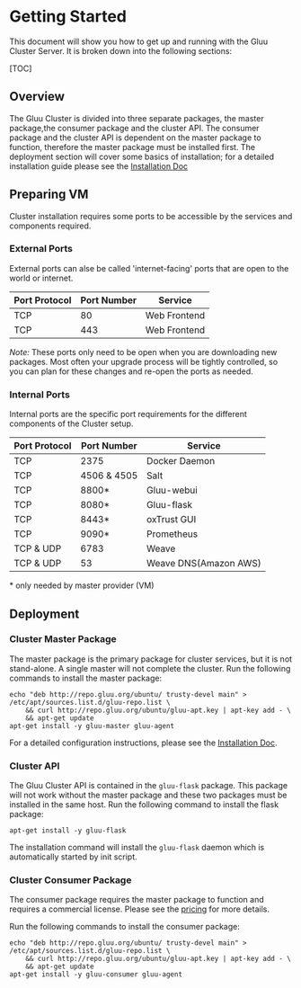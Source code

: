 # Getting Started

This document will show you how to get up and running with the Gluu Cluster Server. It is broken down into the following sections:

[TOC]

## Overview

The Gluu Cluster is divided into three separate packages, the master package,the consumer package and the cluster API.
The consumer package and the cluster API is dependent on the master package to function, therefore the master package must be installed first.
The deployment section will cover some basics of installation; for a detailed installation guide please see the [Installation Doc](../installation/)

## Preparing VM
Cluster installation requires some ports to be accessible by the services and components required.

### External Ports
External ports can alse be called 'internet-facing' ports that are open to the world or internet.


|	Port Protocol	|	Port Number	|	Service		|
|-----------------------|-----------------------|-----------------------|
|	TCP		|	80		|	Web Frontend	|
|	TCP		|	443		|	Web Frontend	|


*Note:* These ports only need to be open when you are downloading new packages. Most often your upgrade process will be tightly controlled, so you can plan for these changes and re-open the ports as needed.

### Internal Ports
Internal ports are the specific port requirements for the different components of the Cluster setup.


|	Port Protocol	|	Port Number	|	Service		|
|-----------------------|-----------------------|-----------------------|
|	TCP		|	2375		|	Docker Daemon	|
|	TCP		|	4506 & 4505	|	Salt		|
|	TCP		|	8800\*		|	Gluu-webui	|
|	TCP		|	8080\*		|	Gluu-flask	|
|	TCP		|	8443\*		|	oxTrust GUI	|
|	TCP		|	9090\*		|	Prometheus	|
|	TCP & UDP	|	6783		|	Weave		|
|	TCP & UDP	|	53		|	Weave DNS(Amazon AWS)	|

\* only needed by master provider (VM)


## Deployment

### Cluster Master Package

The master package is the primary package for cluster services, but it is not stand-alone. A single master will not complete the cluster.
Run the following commands to install the master package:

```
echo "deb http://repo.gluu.org/ubuntu/ trusty-devel main" > /etc/apt/sources.list.d/gluu-repo.list \
    && curl http://repo.gluu.org/ubuntu/gluu-apt.key | apt-key add - \
    && apt-get update
apt-get install -y gluu-master gluu-agent
```

For a detailed configuration instructions, please see the [Installation Doc](../installation/).
### Cluster API

The Gluu Cluster API is contained in the `gluu-flask` package. This package will not work without the master package and these two packages must be installed in the same host.
Run the following command to install the flask package:

    apt-get install -y gluu-flask

The installation command will install the `gluu-flask` daemon which is automatically started by init script.

### Cluster Consumer Package

The consumer package requires the master package to function and requires a commercial license. Please see the [pricing](http://www.gluu.org/gluu-server/pricing/) for more details.

Run the following commands to install the consumer package:

```
echo "deb http://repo.gluu.org/ubuntu/ trusty-devel main" > /etc/apt/sources.list.d/gluu-repo.list \
    && curl http://repo.gluu.org/ubuntu/gluu-apt.key | apt-key add - \
    && apt-get update
apt-get install -y gluu-consumer gluu-agent
```
